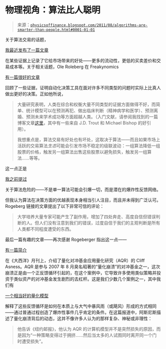 <!--yml

分类：未分类

日期：2024-05-18 07:05:27

-->

# 物理视角：算法比人聪明

> 来源：[`physicsoffinance.blogspot.com/2011/08/algorithms-are-smarter-than-people.html#0001-01-01`](http://physicsoffinance.blogspot.com/2011/08/algorithms-are-smarter-than-people.html#0001-01-01)

关于算法交易的话题，

[我最近发布了一篇文章](http://physicsoffinance.blogspot.com/2011/08/algorithmic-trading-positive-side.html)

在某些证据上记录了它给市场带来的好处——更多的流动性，更低的买卖差价和交易成本等。关于相关话题，Ole Roleberg 在 Freakynomics

[有一篇很好的文章](http://freakynomics.blogspot.com/2011/04/in-support-of-computer-assisted-trading.html)

回顾了一些证据，证明自动化决策工具在面对许多不同类型的问题时实际上比真人做出更好的决策。正如他所说，

> 大量研究表明，人类在综合和权衡大量不同类型的证据方面做得不好，而简单、统计模型可以在预测再犯、做出临床判断（精神病学和医学）、预测离婚、预测未来学术成功等方面超越人类。（入门文献，请参阅我找到的一篇博客文章[这里](http://www.futurepundit.com/archives/001558.html)，其中有一些来自 J.D. Trout 和 Michael Bishop 的好引用）。
> 
> 我想重点是，算法交易有好处也有坏处，这取决于算法——而且如果市场上活跃的交易算法*生态*可能会引发市场不稳定的级联波动：一组算法降低一组股票的价格，触发另一组算法出售这些股票以避免损失，触发另一组算法……等等。

这一点正是

[我之前提过](http://physicsoffinance.blogspot.com/2011/06/millisecond-mayhem.html)

关于算法危险的——不是单一算法可能会引爆一切，而是潜在的爆炸性反馈网络。

但我认为算法在决策方面的优越表现本身相当引人注目，而且并未得到广泛认可。Rogeberg 链接的文章提出了以下非常可信的评论：

> 大学培养大量专家可能产生了副作用，增加了四处奔走、高度自信但错误判断的人。但人们没有注意到我们的错误，过度自信于我们的主观判断是所有人类都不同程度遭受的东西。

最后一篇有趣的文章——再次感谢 Rogeberger 指出这一点——

[有一篇简介](http://www.theatlantic.com/business/print/2011/03/man-vs-machine-on-wall-street-how-computers-beat-the-market/73120/)

在《大西洋》月刊上，介绍了量化对冲基金应用量化研究（AQR）的 Cliff Asness。AQR 是参与 2007 年 8 月臭名昭著的“量化崩溃”的对冲基金之一，这次崩溃正是由一个正反馈循环引起的，在这个案例中，它导致许多使用类似策略并投资于类似资产的对冲基金发生剧烈的去杠杆。这是我们少数几个案例之一，其中我们有

[一个相当好的量化模型](http://arxiv.org/abs/0908.1555)

解释了这些反馈循环是如何在本质上与大气中暴风雨（或飓风）形成的方式相同——通过普通过程创造了爆炸性事件几乎肯定的条件。在这篇报道中，阿斯尼斯描述了量化崩溃背后的动态，这并不像许多人认为的那样复杂、神秘或非理性：

> 他告诉《纽约邮报》，他认为 AQR 的计算机模型并不是突然损失的原因，而是因为“一种策略变得过于拥挤……然后当太多的人试图同时离开同一个门时遭受损失”。
